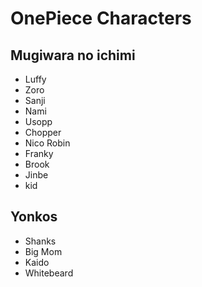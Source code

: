 # OnePiece Characters

## Mugiwara no ichimi
-  Luffy
-  Zoro
-  Sanji
-  Nami
-  Usopp
-  Chopper
-  Nico Robin
-  Franky
-  Brook
-  Jinbe
-  kid


## Yonkos
-  Shanks
-  Big Mom
-  Kaido
-  Whitebeard
